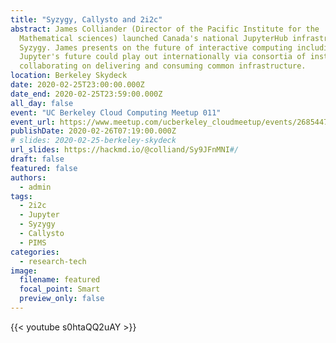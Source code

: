 ```yaml
---
title: "Syzygy, Callysto and 2i2c"
abstract: James Colliander (Director of the Pacific Institute for the
  Mathematical sciences) launched Canada's national JupyterHub infrastructure
  Syzygy. James presents on the future of interactive computing including how
  Jupyter's future could play out internationally via consortia of institutions
  collaborating on delivering and consuming common infrastructure.
location: Berkeley Skydeck
date: 2020-02-25T23:00:00.000Z
date_end: 2020-02-25T23:59:00.000Z
all_day: false
event: "UC Berkeley Cloud Computing Meetup 011"
event_url: https://www.meetup.com/ucberkeley_cloudmeetup/events/268544709/
publishDate: 2020-02-26T07:19:00.000Z
# slides: 2020-02-25-berkeley-skydeck
url_slides: https://hackmd.io/@colliand/Sy9JFnMNI#/
draft: false
featured: false
authors:
  - admin
tags:
  - 2i2c
  - Jupyter
  - Syzygy
  - Callysto
  - PIMS
categories:
  - research-tech
image:
  filename: featured
  focal_point: Smart
  preview_only: false
---
```


{{< youtube s0htaQQ2uAY >}}
